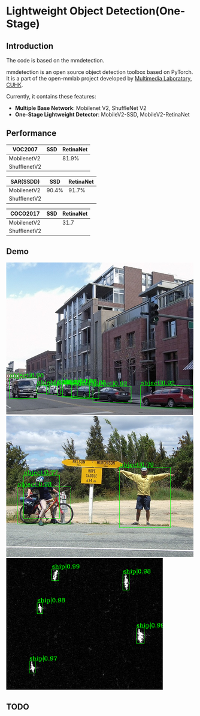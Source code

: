 
# Lightweight Object Detection(One-Stage)

## Introduction

The code is based on the mmdetection.

mmdetection is an open source object detection toolbox based on PyTorch. It is
a part of the open-mmlab project developed by [Multimedia Laboratory, CUHK](http://mmlab.ie.cuhk.edu.hk/).

Currently, it contains these features:
- **Multiple Base Network**: Mobilenet V2, ShuffleNet V2
- **One-Stage Lightweight Detector**: MobileV2-SSD, MobileV2-RetinaNet


## Performance

| VOC2007      | SSD                                                                         | RetinaNet                                                                   
|--------------|-----------------------------------------------------------------------------|-----------------------------------------------------------------------------|
| MobilenetV2  |                                                                             | 81.9%                                                                        |
| ShufflenetV2 |                                                                             |                                                                              |



| SAR(SSDD)    | SSD                                                                          | RetinaNet                                                                   
|--------------|------------------------------------------------------------------------------|----------------------------------------------------------------------------|
| MobilenetV2  | 90.4%                                                                        | 91.7%                                                                      |
| ShufflenetV2 |                                                                             |                                                                              |


| COCO2017     | SSD                                                                          | RetinaNet                                                                   
|--------------|------------------------------------------------------------------------------|-----------------------------------------------------------------------------|
| MobilenetV2  |                                                                              | 31.7                                                                         |
| ShufflenetV2 |                                                                              |                                                                             |

## Demo
![demo image](demo/V3.png)
![demo image](demo/V4.png)
![demo image](demo/1.png)

## TODO
